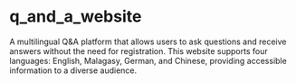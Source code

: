 # q_and_a_website
A multilingual Q&amp;A platform that allows users to ask questions and receive answers without the need for registration. This website supports four languages: English, Malagasy, German, and Chinese, providing accessible information to a diverse audience.
